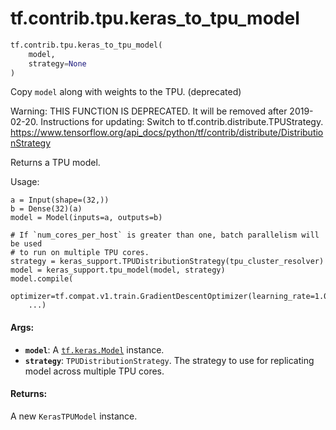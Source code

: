 <div itemscope itemtype="http://developers.google.com/ReferenceObject">
<meta itemprop="name" content="tf.contrib.tpu.keras_to_tpu_model" />
<meta itemprop="path" content="Stable" />
</div>

# tf.contrib.tpu.keras_to_tpu_model

``` python
tf.contrib.tpu.keras_to_tpu_model(
    model,
    strategy=None
)
```

Copy `model` along with weights to the TPU. (deprecated)

Warning: THIS FUNCTION IS DEPRECATED. It will be removed after 2019-02-20.
Instructions for updating:
Switch to tf.contrib.distribute.TPUStrategy. https://www.tensorflow.org/api_docs/python/tf/contrib/distribute/DistributionStrategy

Returns a TPU model.

Usage:
```
a = Input(shape=(32,))
b = Dense(32)(a)
model = Model(inputs=a, outputs=b)

# If `num_cores_per_host` is greater than one, batch parallelism will be used
# to run on multiple TPU cores.
strategy = keras_support.TPUDistributionStrategy(tpu_cluster_resolver)
model = keras_support.tpu_model(model, strategy)
model.compile(
    optimizer=tf.compat.v1.train.GradientDescentOptimizer(learning_rate=1.0),
    ...)
```

#### Args:

* <b>`model`</b>: A <a href="../../../tf/keras/Model.md"><code>tf.keras.Model</code></a> instance.
* <b>`strategy`</b>: `TPUDistributionStrategy`.  The strategy to use for replicating
    model across multiple TPU cores.


#### Returns:

A new `KerasTPUModel` instance.